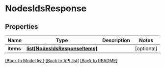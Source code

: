 # NodesIdsResponse

## Properties
Name | Type | Description | Notes
------------ | ------------- | ------------- | -------------
**items** | [**list[NodesIdsResponseItems]**](NodesIdsResponseItems.md) |  | [optional] 

[[Back to Model list]](../README.md#documentation-for-models) [[Back to API list]](../README.md#documentation-for-api-endpoints) [[Back to README]](../README.md)


